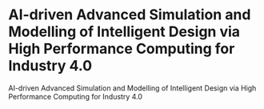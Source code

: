 # AI-driven Advanced Simulation and Modelling of Intelligent Design via High Performance Computing for Industry 4.0
AI-driven Advanced Simulation and Modelling of Intelligent Design via High Performance Computing for Industry 4.0
